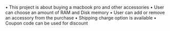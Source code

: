 • This project is about buying a macbook pro and other accessories
• User can choose an amount of RAM and Disk memory
• User can add or remove an accessory from the purchase
• Shipping charge option is available
• Coupon code can be used for discount

